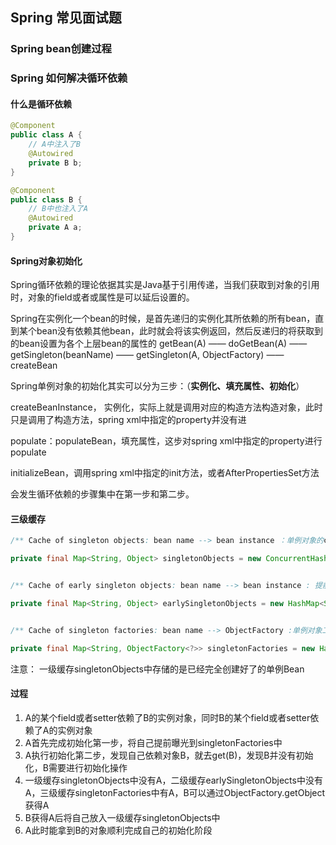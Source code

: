 ## Spring 常见面试题

### Spring bean创建过程



### Spring 如何解决循环依赖
#### 什么是循环依赖
```java
@Component
public class A {
    // A中注入了B
    @Autowired
    private B b;
}

@Component
public class B {
    // B中也注入了A
    @Autowired
    private A a;
}

```

#### Spring对象初始化
Spring循环依赖的理论依据其实是Java基于引用传递，当我们获取到对象的引用时，对象的field或者或属性是可以延后设置的。

Spring在实例化一个bean的时候，是首先递归的实例化其所依赖的所有bean，直到某个bean没有依赖其他bean，此时就会将该实例返回，然后反递归的将获取到的bean设置为各个上层bean的属性的
getBean(A) —— doGetBean(A) —— getSingleton(beanName) —— getSingleton(A, ObjectFactory) —— createBean

Spring单例对象的初始化其实可以分为三步：（**实例化、填充属性、初始化**）

createBeanInstance， 实例化，实际上就是调用对应的构造方法构造对象，此时只是调用了构造方法，spring xml中指定的property并没有进

populate：populateBean，填充属性，这步对spring xml中指定的property进行populate

initializeBean，调用spring xml中指定的init方法，或者AfterPropertiesSet方法

会发生循环依赖的步骤集中在第一步和第二步。

#### 三级缓存

```java
/** Cache of singleton objects: bean name --> bean instance ：单例对象的cache*/

private final Map<String, Object> singletonObjects = new ConcurrentHashMap<String, Object>(256);


/** Cache of early singleton objects: bean name --> bean instance : 提前曝光的单例对象的cache*/

private final Map<String, Object> earlySingletonObjects = new HashMap<String, Object>(16);


/** Cache of singleton factories: bean name --> ObjectFactory :单例对象工厂的cache*/

private final Map<String, ObjectFactory<?>> singletonFactories = new HashMap<String, ObjectFactory<?>>(16);
```
注意：
一级缓存singletonObjects中存储的是已经完全创建好了的单例Bean


#### 过程
1. A的某个field或者setter依赖了B的实例对象，同时B的某个field或者setter依赖了A的实例对象
2. A首先完成初始化第一步，将自己提前曝光到singletonFactories中
3. A执行初始化第二步，发现自己依赖对象B，就去get(B)，发现B并没有初始化，B需要进行初始化操作
4. 一级缓存singletonObjects中没有A，二级缓存earlySingletonObjects中没有A，三级缓存singletonFactories中有A，B可以通过ObjectFactory.getObject 获得A
5. B获得A后将自己放入一级缓存singletonObjects中
6. A此时能拿到B的对象顺利完成自己的初始化阶段




































